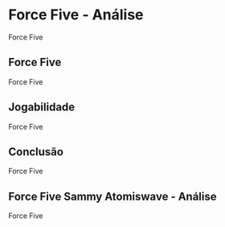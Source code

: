---
---

# Force Five - Análise

Force Five

## Force Five

Force Five

## Jogabilidade

Force Five

## Conclusão

Force Five

## Force Five Sammy Atomiswave - Análise

Force Five
